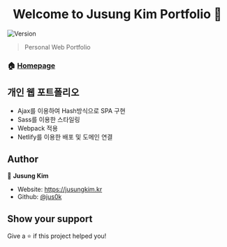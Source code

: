 <h1 align="center">Welcome to Jusung Kim Portfolio 👋</h1>
<p>
  <img alt="Version" src="https://img.shields.io/badge/version-1.0.0-blue.svg?cacheSeconds=2592000" />
</p>

> Personal Web Portfolio

### 🏠 [Homepage](https://jusungkim.kr/)

## 개인 웹 포트폴리오

- Ajax를 이용하여 Hash방식으로 SPA 구현
- Sass를 이용한 스타일링
- Webpack 적용
- Netlify를 이용한 배포 및 도메인 연결

## Author

👤 **Jusung Kim**

- Website: https://jusungkim.kr
- Github: [@jus0k](https://github.com/jus0k)

## Show your support

Give a ⭐️ if this project helped you!
